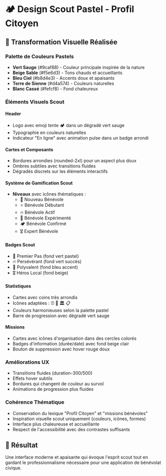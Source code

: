 # 🏕️ Design Scout Pastel - Profil Citoyen

## 🎨 Transformation Visuelle Réalisée

### **Palette de Couleurs Pastels**
- **Vert Sauge** (#9caf88) - Couleur principale inspirée de la nature
- **Beige Sable** (#f5e6d3) - Tons chauds et accueillants  
- **Bleu Ciel** (#b8d4e3) - Accents doux et apaisants
- **Terre de Sienne** (#d4a574) - Couleurs naturelles
- **Blanc Cassé** (#fefcf8) - Fond chaleureux

### **Éléments Visuels Scout**

#### **Header**
- Logo avec emoji tente 🏕️ dans un dégradé vert sauge
- Typographie en couleurs naturelles
- Indicateur "En ligne" avec animation pulse dans un badge arrondi

#### **Cartes et Composants**
- Bordures arrondies (rounded-2xl) pour un aspect plus doux
- Ombres subtiles avec transitions fluides
- Dégradés discrets sur les éléments interactifs

#### **Système de Gamification Scout**
- **Niveaux** avec icônes thématiques :
  - 🌱 Nouveau Bénévole
  - ⭐ Bénévole Débutant  
  - 🔥 Bénévole Actif
  - 🧭 Bénévole Expérimenté
  - 🏕️ Bénévole Confirmé
  - 🎖️ Expert Bénévole

#### **Badges Scout**
- 🌱 Premier Pas (fond vert pastel)
- 🔥 Persévérant (fond vert succès)
- 🧭 Polyvalent (fond bleu accent)
- 🎖️ Héros Local (fond beige)

#### **Statistiques**
- Cartes avec coins très arrondis
- Icônes adaptées : ⏰ 🎯 🏛️ 📋
- Couleurs harmonieuses selon la palette pastel
- Barre de progression avec dégradé vert sauge

#### **Missions**
- Cartes avec icônes d'organisation dans des cercles colorés
- Badges d'information (durée/date) avec fond beige clair
- Bouton de suppression avec hover rouge doux

### **Améliorations UX**
- Transitions fluides (duration-300/500)
- Effets hover subtils
- Bordures qui changent de couleur au survol
- Animations de progression plus fluides

### **Cohérence Thématique**
- Conservation du lexique "Profil Citoyen" et "missions bénévoles"
- Inspiration visuelle scout uniquement (couleurs, icônes, formes)
- Interface plus chaleureuse et accueillante
- Respect de l'accessibilité avec des contrastes suffisants

## 🚀 Résultat
Une interface moderne et apaisante qui évoque l'esprit scout tout en gardant le professionnalisme nécessaire pour une application de bénévolat civique.
